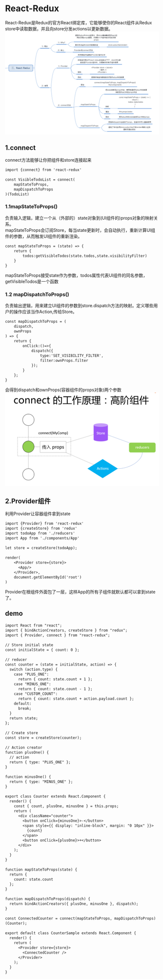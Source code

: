 # React-Redux
React-Redux是Redux的官方React绑定库，它能够使你的React组件从Redux store中读取数据，并且向store分发actions以更新数据。  
![](img/react-redux.png)
## 1.connect
connect方法能够让你把组件和store连接起来  
```
import {connect} from 'react-redux'

const VisibleTodoList = connect(
    mapStateToProps,
    mapDispatchToProps
)(TodoList)
```
### 1.1mapStateToProps()
负责输入逻辑，建立一个从（外部的）state对象到(UI组件的)props对象的映射关系。  
mapStateToProps会订阅Store，每当state更新时，会自动执行，重新计算UI组件的参数，从而触发UI组件的重新渲染。  
```
const mapStateToProps = (state) => {
    return {
        todos:getVisibleTodos(state.todos,state.visibilityFilter)
    }
}
```
mapStateToProps接受state作为参数，todos属性代表UI组件的同名参数，getVisibleTodos是一个函数
### 1.2 mapDispatchToProps()
负责输出逻辑，用来建立UI组件的参数到store.dispatch方法的映射。定义哪些用户的操作应该当作Action,传给Store。
```
const mapDispatchToProps = (
    dispatch,
    ownProps
) => {
    return {
        onClick:()=>{
            dispatch({
                type:'SET_VISIBILITY_FILTER',
                filter:ownProps.filter
            });
        }
    };
}
```
会得到dispatch和ownProps(容器组件的props对象)两个参数
![](img/connect原理.png)
## 2.Provider组件
利用Provider让容器组件拿到state
```
import {Provider} from 'react-redux'
import {createStore} from 'redux'
import todoApp from './reducers'
import App from './components/App'

let store = createStore(todoApp);

render(
    <Provider store={store}>
      <App/>
    </Provider>,
    document.getElementById('root')
)
```
Provider在根组件外面包了一层，这样App的所有子组件就默认都可以拿到state了。
## demo
```
import React from "react";
import { bindActionCreators, createStore } from "redux";
import { Provider, connect } from "react-redux";

// Store initial state
const initialState = { count: 0 };

// reducer
const counter = (state = initialState, action) => {
  switch (action.type) {
    case "PLUS_ONE":
      return { count: state.count + 1 };
    case "MINUS_ONE":
      return { count: state.count - 1 };
    case "CUSTOM_COUNT":
      return { count: state.count + action.payload.count };
    default:
      break;
  }
  return state;
};

// Create store
const store = createStore(counter);

// Action creator
function plusOne() {
  // action
  return { type: "PLUS_ONE" };
}

function minusOne() {
  return { type: "MINUS_ONE" };
}

export class Counter extends React.Component {
  render() {
    const { count, plusOne, minusOne } = this.props;
    return (
      <div className="counter">
        <button onClick={minusOne}>-</button>
        <span style={{ display: "inline-block", margin: "0 10px" }}>
          {count}
        </span>
        <button onClick={plusOne}>+</button>
      </div>
    );
  }
}

function mapStateToProps(state) {
  return {
    count: state.count
  };
}

function mapDispatchToProps(dispatch) {
  return bindActionCreators({ plusOne, minusOne }, dispatch);
}

const ConnectedCounter = connect(mapStateToProps, mapDispatchToProps)(Counter);

export default class CounterSample extends React.Component {
  render() {
    return (
      <Provider store={store}>
        <ConnectedCounter />
      </Provider>
    );
  }
}
```